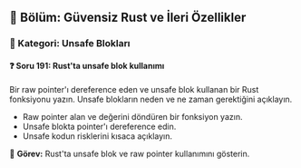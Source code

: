 ## 📘 Bölüm: Güvensiz Rust ve İleri Özellikler  
### 🔹 Kategori: Unsafe Blokları  
#### ❓ Soru 191: Rust'ta unsafe blok kullanımı

Bir raw pointer'ı dereference eden ve unsafe blok kullanan bir Rust fonksiyonu yazın. Unsafe blokların neden ve ne zaman gerektiğini açıklayın.

- Raw pointer alan ve değerini döndüren bir fonksiyon yazın.
- Unsafe blokta pointer'ı dereference edin.
- Unsafe kodun risklerini kısaca açıklayın.

🔧 **Görev:** Rust'ta unsafe blok ve raw pointer kullanımını gösterin.
